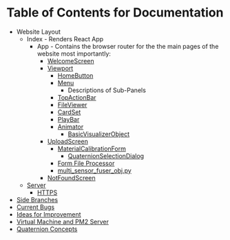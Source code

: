 # Table of Contents for Documentation

- Website Layout
    - Index - Renders React App
        - App - Contains the browser router for the the main pages of the website most importantly:
            - [WelcomeScreen](https://github.com/jpiland16/hmv_test/blob/master/documentation/subpages/WelcomeScreen.md)
            - [Viewport](https://github.com/jpiland16/hmv_test/blob/master/documentation/subpages/Viewport.md)
                - [HomeButton](https://github.com/jpiland16/hmv_test/blob/master/documentation/subpages/HomeButton.md)
                - [Menu](https://github.com/jpiland16/hmv_test/blob/master/documentation/subpages/Menu.md)
                    - Descriptions of Sub-Panels
                - [TopActionBar](https://github.com/jpiland16/hmv_test/blob/master/documentation/subpages/TopActionBar.md)
                - [FileViewer](https://github.com/jpiland16/hmv_test/blob/master/documentation/subpages/FileViewer.md)
                - [CardSet](https://github.com/jpiland16/hmv_test/blob/master/documentation/subpages/CardSet.md)
                - [PlayBar](https://github.com/jpiland16/hmv_test/blob/master/documentation/subpages/PlayBar.md)
                - [Animator](https://github.com/jpiland16/hmv_test/blob/master/documentation/subpages/Animator.md)
                    - [BasicVisualizerObject](https://github.com/jpiland16/hmv_test/blob/master/documentation/subpages/VisualizerObject.md)
            - [UploadScreen](https://github.com/jpiland16/hmv_test/blob/master/documentation/subpages/UploadScreen.md)
                - [MaterialCalibrationForm](https://github.com/jpiland16/hmv_test/blob/master/documentation/subpages/MaterialCalibrationForm.md)
                    - [QuaternionSelectionDialog](https://github.com/jpiland16/hmv_test/blob/master/documentation/subpages/QuaternionSelectionDialog.md)
                - [Form File Processor](https://github.com/jpiland16/hmv_test/blob/master/documentation/subpages/FormFileProcessor.md)
                - [multi_sensor_fuser_obj.py](https://github.com/jpiland16/hmv_test/blob/master/documentation/subpages/MultiSensorFusionObj.md)
            - [NotFoundScreen](https://github.com/jpiland16/hmv_test/blob/master/documentation/subpages/NotFoundScreen.md)
    - [Server](https://github.com/jpiland16/hmv_test/blob/master/documentation/subpages/Server.md)
        - [HTTPS](https://github.com/jpiland16/hmv_test/blob/master/documentation/subpages/HTTPS.md)
- [Side Branches](https://github.com/jpiland16/hmv_test/blob/master/documentation/subpages/Branches.md)
- [Current Bugs](https://github.com/jpiland16/hmv_test/blob/master/documentation/subpages/CurrentBugs.md)
- [Ideas for Improvement](https://github.com/jpiland16/hmv_test/blob/master/documentation/subpages/ImprovementIdeas.md)
- [Virtual Machine and PM2 Server](https://github.com/jpiland16/hmv_test/blob/master/documentation/subpages/VirtualMachine.md)
- [Quaternion Concepts](https://github.com/jpiland16/hmv_test/blob/master/documentation/subpages/Quaternions.md)

